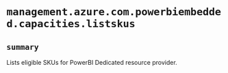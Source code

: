 # `management.azure.com.powerbiembedded.capacities.listskus`

## `summary`
Lists eligible SKUs for PowerBI Dedicated resource provider.


